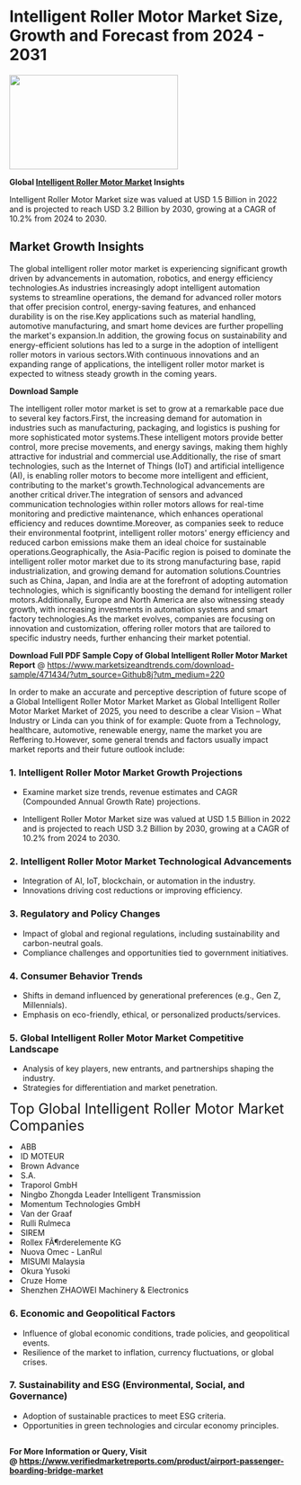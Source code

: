 <H1>Intelligent Roller Motor Market Size, Growth and Forecast from 2024 - 2031</H1><img class="aligncenter size-medium wp-image-584254" src="https://thirdeyenews.in/wp-content/uploads/2024/09/Global-Market-Research-300x168.jpeg" alt="" width="300" height="168" /><p><strong>Global&nbsp;<a href="https://www.marketsizeandtrends.com/download-sample/471434/?utm_source=Github8j?utm_medium=220">Intelligent Roller Motor Market</a> Insights</strong></p><p>Intelligent Roller Motor Market size was valued at USD 1.5 Billion in 2022 and is projected to reach USD 3.2 Billion by 2030, growing at a CAGR of 10.2% from 2024 to 2030.</p><p><h2>Market Growth Insights</h2> <p>The global intelligent roller motor market is experiencing significant growth driven by advancements in automation, robotics, and energy efficiency technologies.As industries increasingly adopt intelligent automation systems to streamline operations, the demand for advanced roller motors that offer precision control, energy-saving features, and enhanced durability is on the rise.Key applications such as material handling, automotive manufacturing, and smart home devices are further propelling the market's expansion.In addition, the growing focus on sustainability and energy-efficient solutions has led to a surge in the adoption of intelligent roller motors in various sectors.With continuous innovations and an expanding range of applications, the intelligent roller motor market is expected to witness steady growth in the coming years.</p> <p><strong>Download Sample</strong></p> <p>The intelligent roller motor market is set to grow at a remarkable pace due to several key factors.First, the increasing demand for automation in industries such as manufacturing, packaging, and logistics is pushing for more sophisticated motor systems.These intelligent motors provide better control, more precise movements, and energy savings, making them highly attractive for industrial and commercial use.Additionally, the rise of smart technologies, such as the Internet of Things (IoT) and artificial intelligence (AI), is enabling roller motors to become more intelligent and efficient, contributing to the market's growth.Technological advancements are another critical driver.The integration of sensors and advanced communication technologies within roller motors allows for real-time monitoring and predictive maintenance, which enhances operational efficiency and reduces downtime.Moreover, as companies seek to reduce their environmental footprint, intelligent roller motors' energy efficiency and reduced carbon emissions make them an ideal choice for sustainable operations.Geographically, the Asia-Pacific region is poised to dominate the intelligent roller motor market due to its strong manufacturing base, rapid industrialization, and growing demand for automation solutions.Countries such as China, Japan, and India are at the forefront of adopting automation technologies, which is significantly boosting the demand for intelligent roller motors.Additionally, Europe and North America are also witnessing steady growth, with increasing investments in automation systems and smart factory technologies.As the market evolves, companies are focusing on innovation and customization, offering roller motors that are tailored to specific industry needs, further enhancing their market potential.</p> <p><span class=""><strong>Download Full PDF Sample Copy of Global Intelligent Roller Motor Market Report</strong> @ <a href="https://www.marketsizeandtrends.com/download-sample/471434/?utm_source=Github8j?utm_medium=220" target="_blank">https://www.marketsizeandtrends.com/download-sample/471434/?utm_source=Github8j?utm_medium=220</a></span></p><p>In order to make an accurate and perceptive description of future scope of a Global&nbsp;Intelligent Roller Motor Market Market as Global&nbsp;Intelligent Roller Motor Market Market of 2025, you need to describe a clear Vision &ndash; What Industry or Linda can you think of for example: Quote from a Technology, healthcare, automotive, renewable energy, name the market you are Reffering to.However, some general trends and factors usually impact market reports and their future outlook include:</p><h3>1.&nbsp;<strong>Intelligent Roller Motor Market Growth Projections</strong></h3><ul><li>Examine market size trends, revenue estimates and CAGR (Compounded Annual Growth Rate) projections.</li><li><p>Intelligent Roller Motor Market size was valued at USD 1.5 Billion in 2022 and is projected to reach USD 3.2 Billion by 2030, growing at a CAGR of 10.2% from 2024 to 2030.</p></li></ul><h3>2.&nbsp;<strong>Intelligent Roller Motor Market Technological Advancements</strong></h3><ul><li>Integration of AI, IoT, blockchain, or automation in the industry.</li><li>Innovations driving cost reductions or improving efficiency.</li></ul><h3>3.&nbsp;<strong>Regulatory and Policy Changes</strong></h3><ul><li>Impact of global and regional regulations, including sustainability and carbon-neutral goals.</li><li>Compliance challenges and opportunities tied to government initiatives.</li></ul><h3>4.&nbsp;<strong>Consumer Behavior Trends</strong></h3><ul><li>Shifts in demand influenced by generational preferences (e.g., Gen Z, Millennials).</li><li>Emphasis on eco-friendly, ethical, or personalized products/services.</li></ul><h3>5.&nbsp;<strong>Global Intelligent Roller Motor Market Competitive Landscape</strong></h3><ul><li>Analysis of key players, new entrants, and partnerships shaping the industry.</li><li>Strategies for differentiation and market penetration.</li></ul><p data-pm-slice="1 1 []"><span style="color: inherit; font-family: inherit; font-size: 25px;">Top Global Intelligent Roller Motor Market Companies</span></p><div class="" data-test-id=""><p><li>ABB</li><li> ID MOTEUR</li><li> Brown Advance</li><li> S.A.</li><li> Traporol GmbH</li><li> Ningbo Zhongda Leader Intelligent Transmission</li><li> Momentum Technologies GmbH</li><li> Van der Graaf</li><li> Rulli Rulmeca</li><li> SIREM</li><li> Rollex FÃ¶rderelemente KG</li><li> Nuova Omec - LanRul</li><li> MISUMI Malaysia</li><li> Okura Yusoki</li><li> Cruze Home</li><li> Shenzhen ZHAOWEI Machinery & Electronics</li></p></div><h3>6.&nbsp;<strong>Economic and Geopolitical Factors</strong></h3><ul><li>Influence of global economic conditions, trade policies, and geopolitical events.</li><li>Resilience of the market to inflation, currency fluctuations, or global crises.</li></ul><h3>7.&nbsp;<strong>Sustainability and ESG (Environmental, Social, and Governance)</strong></h3><ul><li>Adoption of sustainable practices to meet ESG criteria.</li><li>Opportunities in green technologies and circular economy principles.</li></ul><h2><strong style="font-size: 14px;">For More Information or Query, Visit @&nbsp;</strong><a style="background-color: #ffffff; font-size: 14px;" href="https://www.marketsizeandtrends.com/report/intelligent-roller-motor-market/" target="_blank">https://www.verifiedmarketreports.com/product/airport-passenger-boarding-bridge-market</a></h2>